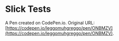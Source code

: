 # Slick Tests

A Pen created on CodePen.io. Original URL: [https://codepen.io/leggomuhgreggo/pen/ONBMZV](https://codepen.io/leggomuhgreggo/pen/ONBMZV).



